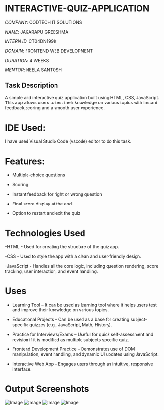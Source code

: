 # INTERACTIVE-QUIZ-APPLICATION

*COMPANY*: CODTECH IT SOLUTIONS

*NAME*: JAGARAPU GREESHMA

*INTERN ID*: CT04DN1998

*DOMAIN*: FRONTEND WEB DEVELOPMENT

*DURATION*: 4 WEEKS

*MENTOR*: NEELA SANTOSH

## Task Description

A simple and interactive quiz application built using HTML, CSS, JavaScript. This app allows users to test their knowledge on various topics with instant 
feedback,scoring and a smooth user experience.

# IDE Used:

I have used Visual Studio Code (vscode) editor to do this task.

# Features:

- Multiple-choice questions
  
- Scoring
  
- Instant feedback for right or wrong question
  
- Final score display at the end
  
- Option to restart and exit the quiz

# Technologies Used

-HTML - Used for creating the structure of the quiz app.

-CSS - Used to style the app with a clean and user-friendly design.

-JavaScript - Handles all the core logic, including question rendering, score tracking, user interaction, and event handling.

# Uses

- Learning Tool – It can be used as learning tool where it helps users test and improve their knowledge on various topics.

- Educational Projects – Can be used as a base for creating subject-specific quizzes (e.g., JavaScript, Math, History).

- Practice for Interviews/Exams – Useful for quick self-assessment and revision if it is modified as multiple subjects specific quiz.

- Frontend Development Practice – Demonstrates use of DOM manipulation, event handling, and dynamic UI updates using JavaScript.

- Interactive Web App – Engages users through an intuitive, responsive interface.

# Output Screenshots

![Image](https://github.com/user-attachments/assets/3bf13dab-3a84-4607-b7b9-4229e43adc43)
![Image](https://github.com/user-attachments/assets/cd98b76a-3bf6-43ac-939c-52cc8398ae17)
![Image](https://github.com/user-attachments/assets/54e0fcc1-ad38-482a-8c6e-5421f223c089)
![Image](https://github.com/user-attachments/assets/0819c15e-8efa-4f8a-b83e-efbd230f9ade)
